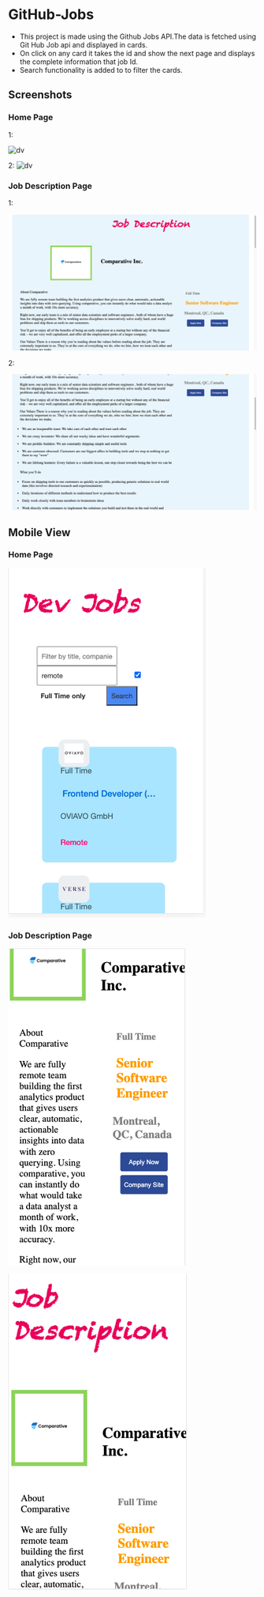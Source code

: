 # GitHub-Jobs
  - This project is made using the Github Jobs API.The data is fetched using Git Hub Job api and displayed in cards.
  - On click on any card it takes the id and show the next page and displays the complete information that job Id.
  - Search functionality is added to to filter the cards.
  
  ## Screenshots
  ### Home Page 
   1:
   
   ![dv](https://github.com/sakshijain20/GitHub-Jobs/blob/master/images/Screenshot%202021-03-18%20at%204.38.39%20PM.png)
   
   2:
   ![dv](https://github.com/sakshijain20/GitHub-Jobs/blob/master/images/Screenshot%202021-03-18%20at%204.21.35%20PM.png)
   
   ### Job Description Page
   1:
   
   ![dv](https://github.com/sakshijain20/GitHub-Jobs-/blob/master/images/Screenshot%202021-03-18%20at%205.18.20%20PM.png)
   
   2:
   
   ![dv](https://github.com/sakshijain20/GitHub-Jobs-/blob/master/images/Screenshot%202021-03-18%20at%205.18.29%20PM.png)
   
   
## Mobile View
  
 ### Home Page
  ![dv](https://github.com/sakshijain20/GitHub-Jobs-/blob/master/images/m-v.png)
 
### Job Description Page
 ![dv](https://github.com/sakshijain20/GitHub-Jobs-/blob/master/images/mobile-v.png)
 
 ![dv](https://github.com/sakshijain20/GitHub-Jobs-/blob/master/images/mobile-view.png)

